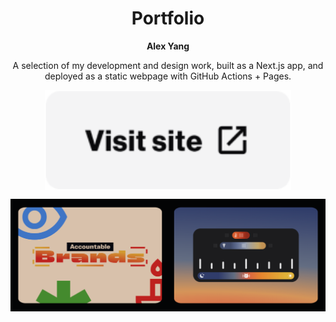 
<h1 align="center">Portfolio</h1>
<p align="center"><b>Alex Yang</b></p>

<p align="center">A selection of my development and design work, built as a Next.js app, and deployed as a static webpage with GitHub Actions + Pages.</p>

<p align="center">
<a title="Webpage" target="_blank" align="center" href="https://alexya.ng/"><img height="160" align="center" src=".github/images/opensite.png"></a>
</p>

![Preview](.github/images/preview.png)
